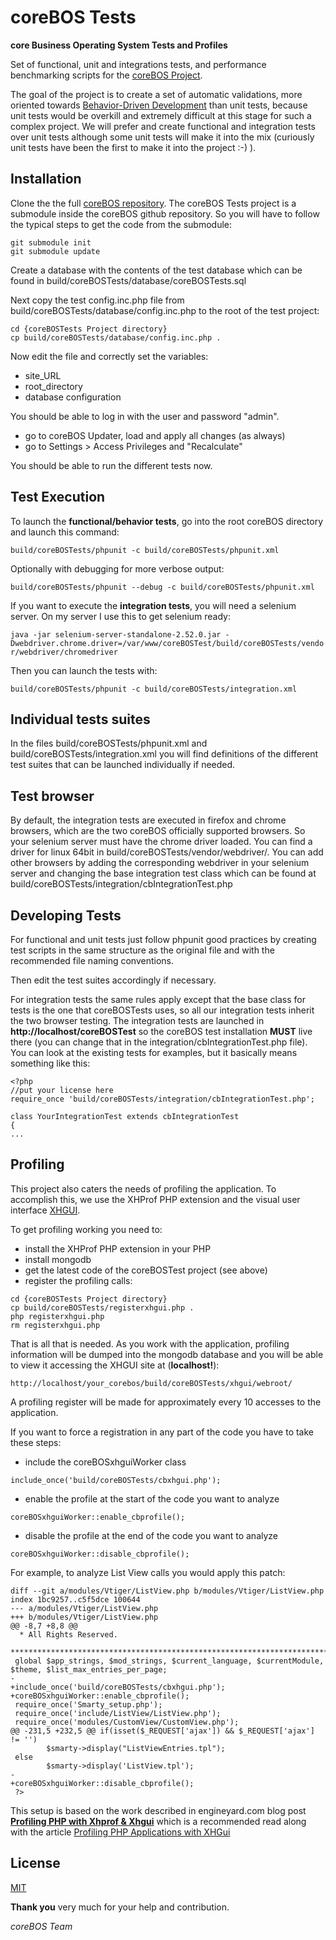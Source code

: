 coreBOS Tests
=======

**core Business Operating System Tests and Profiles**

Set of functional, unit and integrations tests, and performance benchmarking scripts for the [coreBOS Project](http://corebos.org/).

The goal of the project is to create a set of automatic validations, more oriented towards [Behavior-Driven Development](http://en.wikipedia.org/wiki/Behavior_driven_development) than unit tests, because unit tests would be overkill and extremely difficult at this stage for such a complex project. We will prefer and create functional and integration tests over unit tests although some unit tests will make it into the mix (curiously unit tests have been the first to make it into the project :-) ).

Installation
-------

Clone the the full [coreBOS repository](https://github.com/tsolucio/corebos). The coreBOS Tests project is a submodule inside the coreBOS github repository. So you will have to follow the typical steps to get the code from the submodule:
```
git submodule init
git submodule update
```

Create a database with the contents of the test database which can be found in build/coreBOSTests/database/coreBOSTests.sql

Next copy the test config.inc.php file from build/coreBOSTests/database/config.inc.php to the root of the test project:
```
cd {coreBOSTests Project directory}
cp build/coreBOSTests/database/config.inc.php .
```
Now edit the file and correctly set the variables:
* site_URL
* root_directory
* database configuration

You should be able to log in with the user and password "admin".

* go to coreBOS Updater, load and apply all changes (as always)
* go to Settings > Access Privileges and "Recalculate"

You should be able to run the different tests now.

Test Execution
-------

To launch the **functional/behavior tests**, go into the root coreBOS directory and launch this command:

```build/coreBOSTests/phpunit -c build/coreBOSTests/phpunit.xml```

Optionally with debugging for more verbose output:

```build/coreBOSTests/phpunit --debug -c build/coreBOSTests/phpunit.xml```

If you want to execute the **integration tests**, you will need a selenium server. On my server I use this to get selenium ready:

```java -jar selenium-server-standalone-2.52.0.jar -Dwebdriver.chrome.driver=/var/www/coreBOSTest/build/coreBOSTests/vendor/webdriver/chromedriver```

Then you can launch the tests with:

```build/coreBOSTests/phpunit -c build/coreBOSTests/integration.xml```

Individual tests suites
-------

In the files build/coreBOSTests/phpunit.xml and build/coreBOSTests/integration.xml you will find definitions of the different test suites that can be launched individually if needed.

Test browser
----------

By default, the integration tests are executed in firefox and chrome browsers, which are the two coreBOS officially supported browsers. So your selenium server must have the chrome driver loaded. You can find a driver for linux 64bit in build/coreBOSTests/vendor/webdriver/. You can add other browsers by adding the corresponding webdriver in your selenium server and changing the base integration test class which can be found at build/coreBOSTests/integration/cbIntegrationTest.php

Developing Tests
----------

For functional and unit tests just follow phpunit good practices by creating test scripts in the same structure as the original file and with the recommended file naming conventions.

Then edit the test suites accordingly if necessary.

For integration tests the same rules apply except that the base class for tests is the one that coreBOSTests uses, so all our integration tests inherit the two browser testing. The integration tests are launched in **http://localhost/coreBOSTest** so the coreBOS test installation **MUST** live there (you can change that in the integration/cbIntegrationTest.php file). You can look at the existing tests for examples, but it basically means something like this:

```
<?php
//put your license here
require_once 'build/coreBOSTests/integration/cbIntegrationTest.php';

class YourIntegrationTest extends cbIntegrationTest
{
...
```

Profiling
-------
This project also caters the needs of profiling the application. To accomplish this, we use the XHProf PHP extension and the visual user interface [XHGUI](https://github.com/perftools/xhgui.git).

To get profiling working you need to:
* install the XHProf PHP extension in your PHP
* install mongodb
* get the latest code of the coreBOSTest project (see above)
* register the profiling calls:
```
cd {coreBOSTests Project directory}
cp build/coreBOSTests/registerxhgui.php .
php registerxhgui.php
rm registerxhgui.php
```

That is all that is needed. As you work with the application, profiling information will be dumped into the mongodb database and you will be able to view it accessing the XHGUI site at (**localhost!**):

```
http://localhost/your_corebos/build/coreBOSTests/xhgui/webroot/
```

A profiling register will be made for approximately every 10 accesses to the application.

If you want to force a registration in any part of the code you have to take these steps:

* include the coreBOSxhguiWorker class

 ```
 include_once('build/coreBOSTests/cbxhgui.php');
 ```
 
* enable the profile at the start of the code you want to analyze

```
coreBOSxhguiWorker::enable_cbprofile();
```

* disable the profile at the end of the code you want to analyze

```
coreBOSxhguiWorker::disable_cbprofile();
```

For example, to analyze List View calls you would apply this patch:

```
diff --git a/modules/Vtiger/ListView.php b/modules/Vtiger/ListView.php
index 1bc9257..c5f5dce 100644
--- a/modules/Vtiger/ListView.php
+++ b/modules/Vtiger/ListView.php
@@ -8,7 +8,8 @@
  * All Rights Reserved.
  ************************************************************************************/
 global $app_strings, $mod_strings, $current_language, $currentModule, $theme, $list_max_entries_per_page;
-
+include_once('build/coreBOSTests/cbxhgui.php');
+coreBOSxhguiWorker::enable_cbprofile();
 require_once('Smarty_setup.php');
 require_once('include/ListView/ListView.php');
 require_once('modules/CustomView/CustomView.php');
@@ -231,5 +232,5 @@ if(isset($_REQUEST['ajax']) && $_REQUEST['ajax'] != '')
        $smarty->display("ListViewEntries.tpl");
 else
        $smarty->display('ListView.tpl');
-
+coreBOSxhguiWorker::disable_cbprofile();
 ?>
```

This setup is based on the work described in engineyard.com blog post [**Profiling PHP with Xhprof & Xhgui**](https://blog.engineyard.com/2014/profiling-with-xhprof-xhgui-part-1) which is a recommended read along with the article [Profiling PHP Applications with XHGui](https://inviqa-production.squarespace.com/blog/2013/10/01/profiling-php-applications-with-xhgui)



License
-------

[MIT](https://github.com/tsolucio/coreBOSTests/blob/master/LICENSE.txt)

**Thank you** very much for your help and contribution.

*coreBOS Team*
